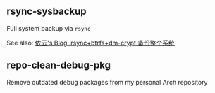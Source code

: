 ## rsync-sysbackup

Full system backup via `rsync`

See also: [依云's Blog: rsync+btrfs+dm-crypt 备份整个系统](https://blog.lilydjwg.me/2013/12/29/rsync-btrfs-dm-crypt-full-backup.42219.html)

## repo-clean-debug-pkg

Remove outdated debug packages from my personal Arch repository
